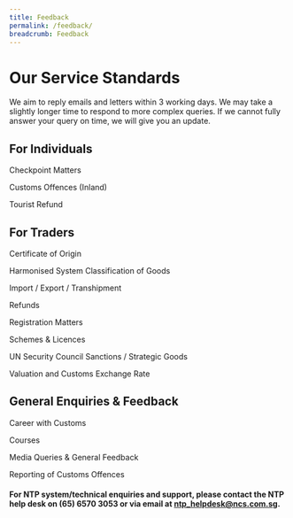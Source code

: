 ```yaml
---
title: Feedback
permalink: /feedback/
breadcrumb: Feedback
---
```


# Our Service Standards

We aim to reply emails and letters within 3 working days. We may take a slightly longer time to respond to more complex queries. If we cannot fully answer your query on time, we will give you an update.


## For Individuals

Checkpoint Matters

Customs Offences (Inland)

Tourist Refund



## For Traders

Certificate of Origin

Harmonised System Classification of Goods

Import / Export / Transhipment

Refunds

Registration Matters

Schemes & Licences

UN Security Council Sanctions / Strategic Goods

Valuation and Customs Exchange Rate



## General Enquiries & Feedback

Career with Customs

Courses

Media Queries & General Feedback

Reporting of Customs Offences



#### For NTP system/technical enquiries and support, please contact the NTP help desk on (65) 6570 3053 or via email at ntp_helpdesk@ncs.com.sg.
